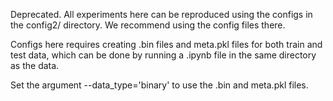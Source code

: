 Deprecated. All experiments here can be reproduced using the configs in the config2/ directory. We recommend using the config files there.

Configs here requires creating .bin files and meta.pkl files for both train and test data,
which can be done by running a .ipynb file in the same directory as the data.

Set the argument --data_type='binary' to use the .bin and meta.pkl files.
